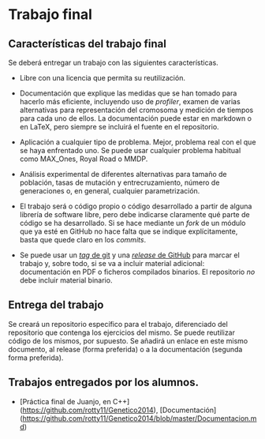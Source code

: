 # Trabajo final

## Características del trabajo final

Se deberá entregar un trabajo con las siguientes características.

* Libre con una licencia que permita su reutilización.
* Documentación que explique las medidas que se han tomado para
  hacerlo más eficiente, incluyendo uso de *profiler*, examen de
  varias alternativas para representación del cromosoma y medición de
  tiempos para cada uno de ellos. La documentación puede estar en
  markdown o en LaTeX, pero siempre se incluirá el fuente en el
  repositorio. 
* Aplicación a cualquier tipo de problema. Mejor, problema real con el que se haya enfrentado uno. Se puede usar cualquier problema habitual como MAX_Ones, Royal Road o MMDP.
* Análisis experimental de diferentes alternativas para tamaño de población, tasas de mutación y entrecruzamiento, número de generaciones o, en general, cualquier parametrización.
* El trabajo será o código propio o código desarrollado a partir de
  alguna librería de software libre, pero debe indicarse claramente
  qué parte de código se ha desarrollado. Si se hace mediante un
  *fork* de un módulo que ya esté en GitHub no hace falta que se
  indique explícitamente, basta que quede claro en los *commits*. 
  
* Se puede usar un [*tag* de git](http://git-scm.com/book/es/Fundamentos-de-Git-Creando-etiquetas) y una [*release* de GitHub](https://github.com/blog/1547-release-your-software) para marcar
  el trabajo y, sobre todo, si se va a incluir material adicional:
  documentación en PDF o ficheros compilados binarios. El repositorio
  *no* debe incluir material binario. 

## Entrega del trabajo

Se creará un repositorio específico para el trabajo, diferenciado del
repositorio que contenga los ejercicios del mismo. Se puede reutilizar
código de los mismos, por supuesto.  Se añadirá un enlace en este
mismo documento, al release (forma preferida) o a la documentación
(segunda forma preferida).

## Trabajos entregados por los alumnos.

* [Práctica final de Juanjo, en C++] (https://github.com/rotty11/Genetico2014), [Documentación] (https://github.com/rotty11/Genetico2014/blob/master/Documentacion.md)

